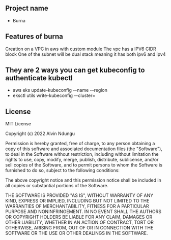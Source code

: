 ## Project name
 - Burna

## Features of burna
Creation on a VPC in aws with custom module
The vpc has a IPV6 CIDR block 
One of the subnet will be dual stack meaning it has both ipv6 and ipv4

## They are 2 ways you can get kubeconfig to authenticate kubectl
 - aws eks update-kubeconfig --name <clustername> --region <region>
 - eksctl utils write-kubeconfig --cluster=<clustername>


## License
MIT License

Copyright (c) 2022 Alvin Ndungu

Permission is hereby granted, free of charge, to any person obtaining a copy of this software and associated documentation files (the "Software"), to deal in the Software without restriction, including without limitation the rights to use, copy, modify, merge, publish, distribute, sublicense, and/or sell copies of the Software, and to permit persons to whom the Software is furnished to do so, subject to the following conditions:

The above copyright notice and this permission notice shall be included in all copies or substantial portions of the Software.

THE SOFTWARE IS PROVIDED "AS IS", WITHOUT WARRANTY OF ANY KIND, EXPRESS OR IMPLIED, INCLUDING BUT NOT LIMITED TO THE WARRANTIES OF MERCHANTABILITY, FITNESS FOR A PARTICULAR PURPOSE AND NONINFRINGEMENT. IN NO EVENT SHALL THE AUTHORS OR COPYRIGHT HOLDERS BE LIABLE FOR ANY CLAIM, DAMAGES OR OTHER LIABILITY, WHETHER IN AN ACTION OF CONTRACT, TORT OR OTHERWISE, ARISING FROM, OUT OF OR IN CONNECTION WITH THE SOFTWARE OR THE USE OR OTHER DEALINGS IN THE SOFTWARE.

